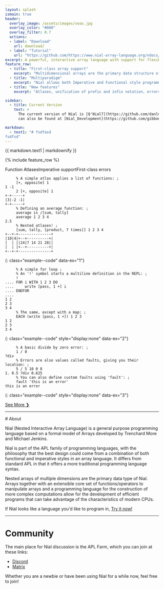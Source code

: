 ```yaml
---
layout: splash
ismain: true
header:
  overlay_image: /assets/images/seas.jpg
  overlay_color: "#000"
  overlay_filter: 0.7
  actions:
  - label: "Download"
    url: download/
  - label: "Tutorial"
    url: "https://github.com/https://www.nial-array-language.org/ndocs/intro/index.html"
excerpt: A powerful, interactive array language with support for flexible multiparadigm code.
feature_row:
  - title: "First-class array support"
    excerpt: "Multidimensional arrays are the primary data structure of Nial, and much of its standard library is based around their usage and manipulation."
  - title: "Multiparadigm"
    excerpt: "Nial allows both Imperative and Functional style programming to be used in conjunction with each other, allowing much more flexible use of its array programming lineage."
  - title: "New features"
    excerpt: "Atlases, unification of prefix and infix notation, errors as data and much more."

sidebar:
  - title: Current Version
    text: >
      The current version of Nial is [Q'Nial7](https://github.com/danlm/QNial7). This
      can also be found at [Nial_Development](https://github.com/gibbonsja/Nial_Development).

markdown:
  - text1: "# fsdfasd
fsdfsd"
---
```


{{ markdown.text1 | markdownify }}

{% include feature_row %}


<a class="btn btn--example btn--large" data-ex="1" style="color: #111">Function Atlases</a><a class="btn btn--example btn--large" data-ex="2">Imperative support</a><a class="btn btn--example btn--large" data-ex="3">First-class errors</a><a class="btn btn--example btn--large"></a>

```nial
     % A simple atlas applies a list of functions: ;
     [+, opposite] 1
1 -1
     2 [+, opposite] 1
+-+-----+
|3|-2 -1|
+-+-----+
     % Defining an average function: ;
     average is /[sum, tally]
     average 1 2 3 4
2.5
     % Nested atlases! ;
     [sum, tally, [product, 7 times]] 1 2 3 4
+--+-+---------------+
|10|4|+--+----------+|
|  | ||24|7 14 21 28||
|  | |+--+----------+|
+--+-+---------------+
```
{: class="example--code" data-ex="1"}


```nial
     % A simple for loop ;
     % An '!' symbol starts a multiline definition in the REPL: ;
     !
.... FOR i WITH 1 2 3 DO
....     write [pass, 1 +] i
.... ENDFOR
.... 
1 2
2 3
3 4
     % The same, except with a map: ;
     EACH (write [pass, 1 +]) 1 2 3
1 2
2 3
3 4
``` 
{: class="example--code" style="display:none" data-ex="2"}



```nial
     % A basic divide by zero error: ;
     1 / 0
?div
     % Errors are also values called faults, giving you their location: ;
     5 / 5 10 0 8
1. 0.5 ?div 0.625
     % You can also define custom faults using 'fault': ;
     fault 'this is an error'
this is an error 
```
{: class="example--code" style="display:none" data-ex="3"}


<a href="examples/" class="btn btn--primary btn--large">See More ❯</a>

<hr>
# About

Nial (Nested Interactive Array Language) is a general purpose programming language based on a formal model of Arrays developed by Trenchard More and Michael Jenkins.

Nial is part of the APL family of programming languages, with the philosophy that the best design could come from a combination of both functional and imperative styles in an array language. It differs from standard APL in that it offers a more traditional programming language syntax.

Nested arrays of multiple dimensions are the primary data type of Nial. Arrays together with an extensible core set of functions/operators to manipulate arrays and a programming language for the construction of more complex computations allow for the development of efficient programs that can take advantage of the characteristics of modern CPUs.

If Nial looks like a language you'd like to program in, [Try it now!](download/)
<hr>

# Community 

The main place for Nial discussion is the APL Farm, which you can join at these links:

- [Discord](https://discord.gg/yHna7nt7zx)
- [Matrix](https://app.element.io/#/room/%23aplfarm:matrix.org)

Whether you are a newbie or have been using Nial for a while now, feel free to join!
